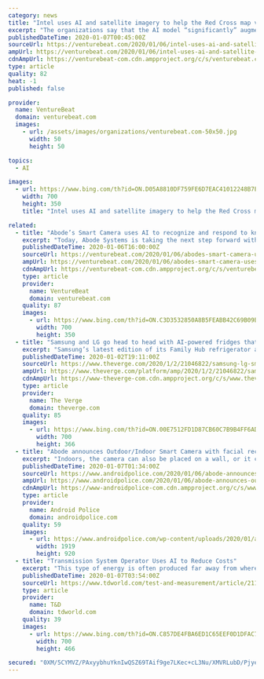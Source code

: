 ```yaml
---
category: news
title: "Intel uses AI and satellite imagery to help the Red Cross map vulnerable locales"
excerpt: "The organizations say that the AI model “significantly” augments volunteer mappers’ abilities to cover more ground and catch things difficult for the human eye to see. “[T]here are entire parts of the world that are unmapped, which makes planning and responding to disasters much more difficult,” said cofounder of Missing Maps and CEO ..."
publishedDateTime: 2020-01-07T00:45:00Z
sourceUrl: https://venturebeat.com/2020/01/06/intel-uses-ai-and-satellite-imagery-to-help-the-red-cross-map-vulnerable-locales/
ampUrl: https://venturebeat.com/2020/01/06/intel-uses-ai-and-satellite-imagery-to-help-the-red-cross-map-vulnerable-locales/amp/
cdnAmpUrl: https://venturebeat-com.cdn.ampproject.org/c/s/venturebeat.com/2020/01/06/intel-uses-ai-and-satellite-imagery-to-help-the-red-cross-map-vulnerable-locales/amp/
type: article
quality: 82
heat: -1
published: false

provider:
  name: VentureBeat
  domain: venturebeat.com
  images:
    - url: /assets/images/organizations/venturebeat.com-50x50.jpg
      width: 50
      height: 50

topics:
  - AI

images:
  - url: https://www.bing.com/th?id=ON.D05A8810DF759FE6D7EAC41012248B7E
    width: 700
    height: 350
    title: "Intel uses AI and satellite imagery to help the Red Cross map vulnerable locales"

related:
  - title: "Abode’s Smart Camera uses AI to recognize and respond to known visitors"
    excerpt: "Today, Abode Systems is taking the next step forward with the $199 Outdoor/Indoor Smart Camera, which has the AI-assisted ability to remember and recognize different people, treating authorized users differently from unauthorized ones. While Abode notes that the facial recognition feature is optional — activated at the user’s sole ..."
    publishedDateTime: 2020-01-06T16:00:00Z
    sourceUrl: https://venturebeat.com/2020/01/06/abodes-smart-camera-uses-ai-to-recognize-and-respond-to-known-visitors/
    ampUrl: https://venturebeat.com/2020/01/06/abodes-smart-camera-uses-ai-to-recognize-and-respond-to-known-visitors/amp/
    cdnAmpUrl: https://venturebeat-com.cdn.ampproject.org/c/s/venturebeat.com/2020/01/06/abodes-smart-camera-uses-ai-to-recognize-and-respond-to-known-visitors/amp/
    type: article
    provider:
      name: VentureBeat
      domain: venturebeat.com
    quality: 87
    images:
      - url: https://www.bing.com/th?id=ON.C3D3532850A8B5FEABB42C69B09B4A9E
        width: 700
        height: 350
  - title: "Samsung and LG go head to head with AI-powered fridges that recognize food"
    excerpt: "Samsung’s latest edition of its Family Hub refrigerator and LG’s second-generation InstaView ThinQ fridge both tout AI-equipped cameras that can identify food. The idea is that the cameras can scan what’s inside and let users know what items they’re short on, even making meal suggestions based on the ingredients they still have."
    publishedDateTime: 2020-01-02T19:11:00Z
    sourceUrl: https://www.theverge.com/2020/1/2/21046822/samsung-lg-smart-fridge-family-hub-instaview-thinq-ai-ces-2020
    ampUrl: https://www.theverge.com/platform/amp/2020/1/2/21046822/samsung-lg-smart-fridge-family-hub-instaview-thinq-ai-ces-2020
    cdnAmpUrl: https://www-theverge-com.cdn.ampproject.org/c/s/www.theverge.com/platform/amp/2020/1/2/21046822/samsung-lg-smart-fridge-family-hub-instaview-thinq-ai-ces-2020
    type: article
    provider:
      name: The Verge
      domain: theverge.com
    quality: 85
    images:
      - url: https://www.bing.com/th?id=ON.00E7512FD1D87CB60C7B9B4FF6AD3439
        width: 700
        height: 366
  - title: "Abode announces Outdoor/Indoor Smart Camera with facial recognition"
    excerpt: "Indoors, the camera can also be placed on a wall, or it can sit on a shelf if you prefer a more subtle look for your security solutions. Facial recognition profiles can be set up for authorized visitors, alerting you when someone you know is at your door or in your home. Over time, the device will become better at recognizing the individuals ..."
    publishedDateTime: 2020-01-07T01:34:00Z
    sourceUrl: https://www.androidpolice.com/2020/01/06/abode-announces-outdoor-indoor-smart-camera-with-facial-recognition/
    ampUrl: https://www.androidpolice.com/2020/01/06/abode-announces-outdoor-indoor-smart-camera-with-facial-recognition/?amp
    cdnAmpUrl: https://www-androidpolice-com.cdn.ampproject.org/c/s/www.androidpolice.com/2020/01/06/abode-announces-outdoor-indoor-smart-camera-with-facial-recognition/?amp
    type: article
    provider:
      name: Android Police
      domain: androidpolice.com
    quality: 59
    images:
      - url: https://www.androidpolice.com/wp-content/uploads/2020/01/abode-outdoor-indoor-smart-camera-hero.png
        width: 1919
        height: 920
  - title: "Transmission System Operator Uses AI to Reduce Costs"
    excerpt: "This type of energy is often produced far away from where it is eventually needed and has to travel long distances. An artificial neural network allows 50Hertz now to calculate the estimated grid losses for the next day. This calculation results in lower costs for the additional energy that 50Hertz has to purchase on the market. 50Hertz spent ..."
    publishedDateTime: 2020-01-07T03:54:00Z
    sourceUrl: https://www.tdworld.com/test-and-measurement/article/21119870/transmission-system-operator-uses-artificial-intelligence-to-reduce-costs
    type: article
    provider:
      name: T&D
      domain: tdworld.com
    quality: 39
    images:
      - url: https://www.bing.com/th?id=ON.C857DE4FBA6ED1C65EEF0D1DFAC71754
        width: 700
        height: 466

secured: "0XM/5CYMVZ/PAxyybhuYknIwQSZ69TAif9ge7LKec+cL3Nu/XMVRLubD/PjyebBb4ain//7jlEDG9ShGce1qSA08rLaLGNjkgDEE3dVfMOrdgMdrvx4yAM9tdjRddMPFcjHqceSvDpyrMHptPP/xP4dB0ZJUKqYmBUrnvprE5ZL8IIWq/W0WaNQ+6nH/veYWEBBzaDf1UVd+CTwJNZHq5lYNQjbYUWhuUQyDFmwgFh6ZwoUMdi5u6Oajytcpw5mEjz6tDZpwqvnPDKAD++6FfA==;K1e2TepmzNKaHp7MJq+fbQ=="
---
```


